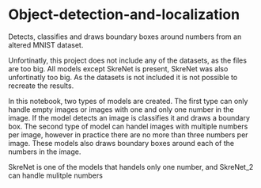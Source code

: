 # Object-detection-and-localization
Detects, classifies and draws boundary boxes around numbers from an altered MNIST dataset. 

Unfortinatly, this project does not include any of the datasets, as the files are too big. All models except SkreNet is present, SkreNet was also unfortinatly too big. As the datasets is not included it is not possible to recreate the results.

In this notebook, two types of models are created. The first type can only handle empty images or images with one and only one number in the image. If the model detects an image is classifies it and draws a boundary box. The second type of model can handel images with multiple numbers per image, however in practice there are no more than three numbers per image. These models also draws boundary boxes around each of the numbers in the image.

SkreNet is one of the models that handels only one number, and SkreNet_2 can handle mulitple numbers
